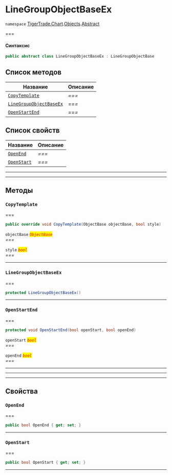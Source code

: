 # LineGroupObjectBaseEx

`namespace` [TigerTrade.Chart](../../../../).[Objects](../).[Abstract](./)

\===

#### Синтаксис

```csharp
public abstract class LineGroupObjectBaseEx : LineGroupObjectBase
```

## Список методов

| Название                                                                            | Описание |
| ----------------------------------------------------------------------------------- | -------- |
| [`CopyTemplate`](linegroupobjectbaseex.cs.md#method-copytemplate)                   | _===_    |
| [`LineGroupObjectBaseEx`](linegroupobjectbaseex.cs.md#method-linegroupobjectbaseex) | _===_    |
| [`OpenStartEnd`](linegroupobjectbaseex.cs.md#method-openstartend)                   | _===_    |

## Список свойств

| Название                                                      | Описание |
| ------------------------------------------------------------- | -------- |
| [`OpenEnd`](linegroupobjectbaseex.cs.md#property-openend)     | _===_    |
| [`OpenStart`](linegroupobjectbaseex.cs.md#property-openstart) | _===_    |

***

***

## Методы

### `CopyTemplate` <a href="#method-copytemplate" id="method-copytemplate"></a>

\===

```csharp
public override void CopyTemplate(ObjectBase objectBase, bool style)
```

`objectBase` _<mark style="color:red;">`ObjectBase`</mark>_\
_===_

`style` _<mark style="color:red;">`bool`</mark>_\
_===_

***

### `LineGroupObjectBaseEx` <a href="#method-linegroupobjectbaseex" id="method-linegroupobjectbaseex"></a>

\===

```csharp
protected LineGroupObjectBaseEx()
```

***

### `OpenStartEnd` <a href="#method-openstartend" id="method-openstartend"></a>

\===

```csharp
protected void OpenStartEnd(bool openStart, bool openEnd)
```

`openStart` _<mark style="color:red;">`bool`</mark>_\
_===_

`openEnd` _<mark style="color:red;">`bool`</mark>_\
_===_

***

***

***

## Свойства

### `OpenEnd` <a href="#property-openend" id="property-openend"></a>

\===

```csharp
public bool OpenEnd { get; set; }
```

***

### `OpenStart` <a href="#property-openstart" id="property-openstart"></a>

\===

```csharp
public bool OpenStart { get; set; }
```

***
